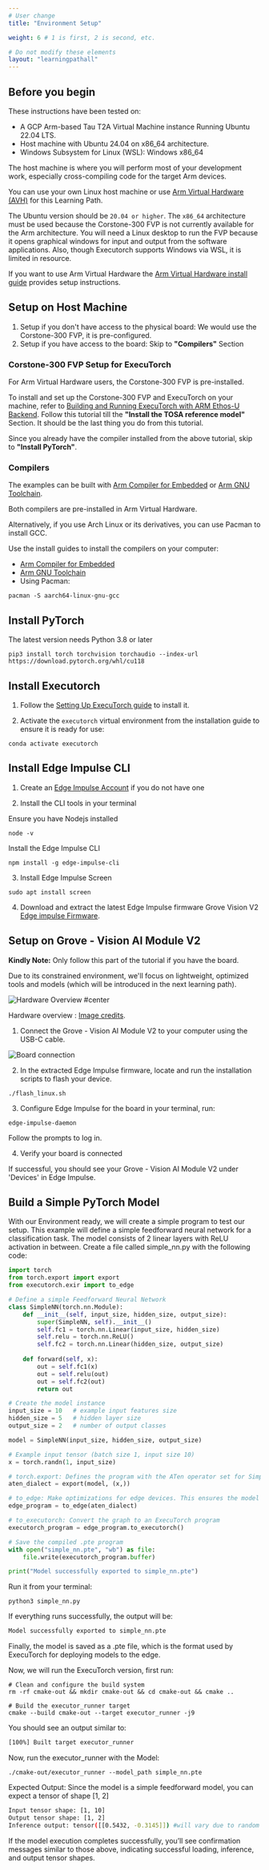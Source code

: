 ```yaml
---
# User change
title: "Environment Setup"

weight: 6 # 1 is first, 2 is second, etc.

# Do not modify these elements
layout: "learningpathall"
---
```

## Before you begin 

These instructions have been tested on:
- A GCP Arm-based Tau T2A Virtual Machine instance Running Ubuntu 22.04 LTS.
- Host machine with Ubuntu 24.04 on x86_64 architecture.
- Windows Subsystem for Linux (WSL): Windows x86_64

The host machine is where you will perform most of your development work, especially cross-compiling code for the target Arm devices.

You can use your own Linux host machine or use [Arm Virtual Hardware (AVH)](https://www.arm.com/products/development-tools/simulation/virtual-hardware) for this Learning Path.

The Ubuntu version should be `20.04 or higher`. The `x86_64` architecture must be used because the Corstone-300 FVP is not currently available for the Arm architecture. You will need a Linux desktop to run the FVP because it opens graphical windows for input and output from the software applications. Also, though Executorch supports Windows via WSL, it is limited in resource.

If you want to use Arm Virtual Hardware the [Arm Virtual Hardware install guide](/install-guides/avh#corstone) provides setup instructions.

## Setup on Host Machine
1. Setup if you don't have access to the physical board: We would use the Corstone-300 FVP, it is pre-configured.
2. Setup if you have access to the board: Skip to **"Compilers"** Section


### Corstone-300 FVP Setup for ExecuTorch
For Arm Virtual Hardware users, the Corstone-300 FVP is pre-installed. 

To install and set up the Corstone-300 FVP and ExecuTorch on your machine, refer to [Building and Running ExecuTorch with ARM Ethos-U Backend](https://pytorch.org/executorch/stable/executorch-arm-delegate-tutorial.html). Follow this tutorial till the **"Install the TOSA reference model"** Section. It should be the last thing you do from this tutorial.

Since you already have the compiler installed from the above tutorial, skip to **"Install PyTorch"**.

### Compilers 

The examples can be built with [Arm Compiler for Embedded](https://developer.arm.com/Tools%20and%20Software/Arm%20Compiler%20for%20Embedded) or [Arm GNU Toolchain](https://developer.arm.com/Tools%20and%20Software/GNU%20Toolchain). 

Both compilers are pre-installed in Arm Virtual Hardware.

Alternatively, if you use Arch Linux or its derivatives, you can use Pacman to install GCC. 

Use the install guides to install the compilers on your computer:
- [Arm Compiler for Embedded](/install-guides/armclang/)
- [Arm GNU Toolchain](/install-guides/gcc/arm-gnu)
- Using Pacman:
 
```console
pacman -S aarch64-linux-gnu-gcc
```

## Install PyTorch
The latest version needs Python 3.8 or later

```console
pip3 install torch torchvision torchaudio --index-url https://download.pytorch.org/whl/cu118

```

## Install Executorch

1. Follow the [Setting Up ExecuTorch guide](https://pytorch.org/executorch/stable/getting-started-setup.html ) to install it.

2. Activate the `executorch` virtual environment from the installation guide to ensure it is ready for use:

```console
conda activate executorch
```

## Install Edge Impulse CLI
1. Create an [Edge Impulse Account](https://studio.edgeimpulse.com/signup) if you do not have one 

2. Install the CLI tools in your terminal

Ensure you have Nodejs installed

```console
node -v 
```
Install the Edge Impulse CLI
```console
npm install -g edge-impulse-cli
```
3. Install Edge Impulse Screen
```console
sudo apt install screen
```

4. Download and extract the latest Edge Impulse firmware
Grove Vision V2 [Edge impulse Firmware](https://cdn.edgeimpulse.com/firmware/seeed-grove-vision-ai-module-v2.zip). 


## Setup on Grove - Vision AI Module V2 
**Kindly Note:** Only follow this part of the tutorial if you have the board.

Due to its constrained environment, we'll focus on lightweight, optimized tools and models (which will be introduced in the next learning path).

![Hardware Overview #center](Overview.png)

Hardware overview : [Image credits](https://wiki.seeedstudio.com/grove_vision_ai_v2/). 

1. Connect the Grove - Vision AI Module V2 to your computer using the USB-C cable. 

![Board connection](Connect.png)


2. In the extracted Edge Impulse firmware, locate and run the installation scripts to flash your device. 

```console
./flash_linux.sh
```

3. Configure Edge Impulse for the board
in your terminal, run:

```console
edge-impulse-daemon
```
Follow the prompts to log in.

4. Verify your board is connected

If successful, you should see your Grove - Vision AI Module V2 under 'Devices' in Edge Impulse.


## Build a Simple PyTorch Model 
With our Environment ready, we will create a simple program to test our setup. This example will define a simple feedforward neural network for a classification task. The model consists of 2 linear layers with ReLU activation in between. Create a file called simple_nn.py with the following code:

```python
import torch
from torch.export import export
from executorch.exir import to_edge

# Define a simple Feedforward Neural Network
class SimpleNN(torch.nn.Module):
    def __init__(self, input_size, hidden_size, output_size):
        super(SimpleNN, self).__init__()
        self.fc1 = torch.nn.Linear(input_size, hidden_size)
        self.relu = torch.nn.ReLU()
        self.fc2 = torch.nn.Linear(hidden_size, output_size)
        
    def forward(self, x):
        out = self.fc1(x)
        out = self.relu(out)
        out = self.fc2(out)
        return out

# Create the model instance
input_size = 10   # example input features size
hidden_size = 5   # hidden layer size
output_size = 2   # number of output classes

model = SimpleNN(input_size, hidden_size, output_size)

# Example input tensor (batch size 1, input size 10)
x = torch.randn(1, input_size)

# torch.export: Defines the program with the ATen operator set for SimpleNN.
aten_dialect = export(model, (x,))

# to_edge: Make optimizations for edge devices. This ensures the model runs efficiently on constrained hardware.
edge_program = to_edge(aten_dialect)

# to_executorch: Convert the graph to an ExecuTorch program
executorch_program = edge_program.to_executorch()

# Save the compiled .pte program
with open("simple_nn.pte", "wb") as file:
    file.write(executorch_program.buffer)

print("Model successfully exported to simple_nn.pte")
```

Run it from your terminal:

```console
python3 simple_nn.py
```

If everything runs successfully, the output will be:
```bash { output_lines = "1" }
Model successfully exported to simple_nn.pte
```
Finally, the model is saved as a .pte file, which is the format used by ExecuTorch for deploying models to the edge.

Now, we will run the ExecuTorch version, first run: 

```console
# Clean and configure the build system
rm -rf cmake-out && mkdir cmake-out && cd cmake-out && cmake ..

# Build the executor_runner target
cmake --build cmake-out --target executor_runner -j9
```

You should see an output similar to:
```bash { output_lines = "1" }
[100%] Built target executor_runner
```

Now, run the executor_runner with the Model:
```console
./cmake-out/executor_runner --model_path simple_nn.pte
```

Expected Output: Since the model is a simple feedforward model, you can expect a tensor of shape [1, 2]

```bash { output_lines = "1-3" }
Input tensor shape: [1, 10]
Output tensor shape: [1, 2]
Inference output: tensor([[0.5432, -0.3145]]) #will vary due to random initialization
```

If the model execution completes successfully, you’ll see confirmation messages similar to those above, indicating successful loading, inference, and output tensor shapes.

